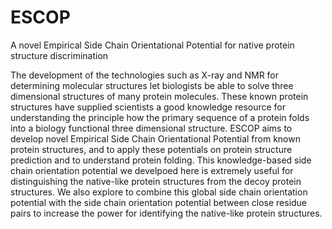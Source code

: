 ESCOP
=====

A novel Empirical Side Chain Orientational Potential for native protein structure discrimination


The development of the technologies such as X-ray and NMR for determining molecular structures let biologists be able to solve three dimensional structures of many protein molecules. These known protein structures have supplied scientists a good knowledge resource for understanding the principle how the primary sequence of a protein folds into a biology functional three dimensional structure. ESCOP aims to develop novel Empirical Side Chain Orientational Potential from known protein structures, and to apply these potentials on protein structure prediction and to understand protein folding. 
This knowledge-based side chain orientation potential we develpoed here is extremely useful for distinguishing the native-like protein structures from the decoy protein structures. We also explore to combine this global side chain orientation potential with the side chain orientation potential between close residue pairs to increase the power for identifying the native-like protein structures.
